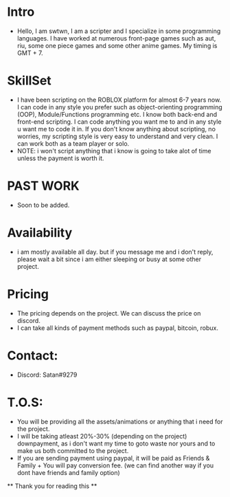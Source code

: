 # Intro
* Hello, I am swtwn, I am a scripter and I specialize in some programming languages. I have worked at numerous front-page games such as aut, riu, some one piece games and some other anime games. My timing is GMT + 7.

# SkillSet
* I have been scripting on the ROBLOX platform for almost 6-7 years now. I can code in any style you prefer such as object-orienting programming (OOP), Module/Functions programming etc. I know both back-end and front-end scripting. I can code anything you want me to and in any style u want me to code it in. If you don't know anything about scripting, no worries, my scripting style is very easy to understand and very clean. I can work both as a team player or solo.
* NOTE: i won't script anything that i know is going to take alot of time unless the payment is worth it.

# PAST WORK
* Soon to be added.

# Availability
* i am mostly available all day. but if you message me and i don't reply, please wait a bit since i am either sleeping or busy at some other project.

# Pricing
* The pricing depends on the project. We can discuss the price on discord.
* I can take all kinds of payment methods such as paypal, bitcoin, robux.

# Contact:
* Discord: Satan#9279

# T.O.S:
* You will be providing all the assets/animations or anything that i need for the project.
* I will be taking atleast 20%-30% (depending on the project) downpayment, as i don't want my time to goto waste nor yours and to make us both committed to the project.
* If you are sending payment using paypal, it will be paid as Friends & Family + You will pay conversion fee. (we can find another way if you dont have friends and family option)

** Thank you for reading this **
